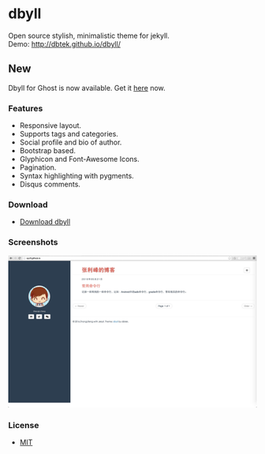 dbyll
=====

Open source stylish, minimalistic theme for jekyll.  
Demo: http://dbtek.github.io/dbyll/

## New
Dbyll for Ghost is now available. Get it [here](https://github.com/dbtek/dbyll-ghost) now.

### Features
- Responsive layout.
- Supports tags and categories.
- Social profile and bio of author.
- Bootstrap based.
- Glyphicon and Font-Awesome Icons.
- Pagination.
- Syntax highlighting with pygments.
- Disqus comments.


### Download
* [Download dbyll](https://github.com/dbtek/dbyll/archive/master.zip)

### Screenshots

![dbyll-screenshot](	assets/media/my_blog.png)

### License
- [MIT](http://opensource.org/licenses/MIT)


